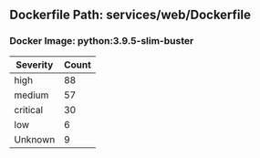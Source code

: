 ## Dockerfile Path: services/web/Dockerfile

### Docker Image: python:3.9.5-slim-buster
| Severity | Count |
|----------|-------|
| high | 88 |
| medium | 57 |
| critical | 30 |
| low | 6 |
| Unknown | 9 |